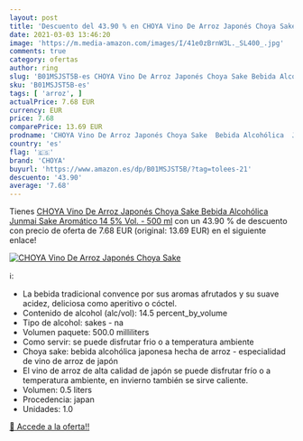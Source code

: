 ```yaml
---
layout: post
title: 'Descuento del 43.90 % en CHOYA Vino De Arroz Japonés Choya Sake  '
date: 2021-03-03 13:46:20
image: 'https://m.media-amazon.com/images/I/41e0zBrnW3L._SL400_.jpg'
comments: true
category: ofertas
author: ring
slug: 'B01MSJST5B-es CHOYA Vino De Arroz Japonés Choya Sake Bebida Alcohólica...'
sku: 'B01MSJST5B-es'
tags: [ 'arroz', ]
actualPrice: 7.68 EUR
currency: EUR
price: 7.68
comparePrice: 13.69 EUR
prodname: 'CHOYA Vino De Arroz Japonés Choya Sake  Bebida Alcohólica  Junmai Sake  Aromático  14 5% Vol.  - 500 ml'
country: 'es'
flag: '🇪🇸'
brand: 'CHOYA'
buyurl: 'https://www.amazon.es/dp/B01MSJST5B/?tag=tolees-21'
descuento: '43.90'
average: '7.68'
---
```


Tienes [CHOYA Vino De Arroz Japonés Choya Sake  Bebida Alcohólica  Junmai Sake  Aromático  14 5% Vol.  - 500 ml](https://www.amazon.es/dp/B01MSJST5B/?tag=tolees-21) con un 43.90 % de descuento con precio de oferta de 7.68 EUR (original: 13.69 EUR) en el siguiente enlace!

[![CHOYA Vino De Arroz Japonés Choya Sake  ](https://m.media-amazon.com/images/I/41e0zBrnW3L._SL400_.jpg)](https://www.amazon.es/dp/B01MSJST5B/?tag=tolees-21)

ℹ️:

- La bebida tradicional convence por sus aromas afrutados y su suave acidez, deliciosa como aperitivo o cóctel.
- Contenido de alcohol (alc/vol): 14.5 percent_by_volume
- Tipo de alcohol: sakes - na
- Volumen paquete: 500.0 milliliters
- Como servir: se puede disfrutar frio o a temperatura ambiente
- Choya sake: bebida alcohólica japonesa hecha de arroz - especialidad de vino de arroz de japón
- El vino de arroz de alta calidad de japón se puede disfrutar frío o a temperatura ambiente, en invierno también se sirve caliente.
- Volumen: 0.5 liters
- Procedencia: japan
- Unidades: 1.0

[🛒 Accede a la oferta!!](https://www.amazon.es/dp/B01MSJST5B/?tag=tolees-21)
